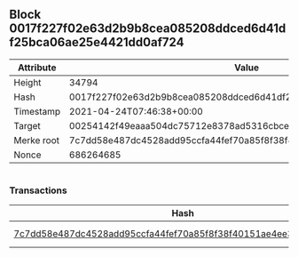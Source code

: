 ## Block 0017f227f02e63d2b9b8cea085208ddced6d41df25bca06ae25e4421dd0af724

Attribute | Value
--- | ---
Height | 34794
Hash | 0017f227f02e63d2b9b8cea085208ddced6d41df25bca06ae25e4421dd0af724
Timestamp | 2021-04-24T07:46:38+00:00
Target | 00254142f49eaaa504dc75712e8378ad5316cbcead634704b3734b6271167cc4
Merke root | 7c7dd58e487dc4528add95ccfa44fef70a85f8f38f40151ae4ee3edb06051ef2
Nonce | 686264685

```

```

### Transactions

Hash | Amount
--- | ---
[7c7dd58e487dc4528add95ccfa44fef70a85f8f38f40151ae4ee3edb06051ef2](7c7dd58e487dc4528add95ccfa44fef70a85f8f38f40151ae4ee3edb06051ef2.md) | 10.00000000 SKEPTI 
